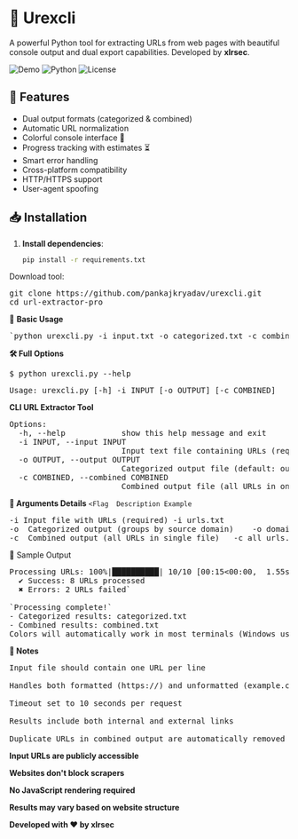 # 🔗 Urexcli

A powerful Python tool for extracting URLs from web pages with beautiful console output and dual export capabilities. Developed by **xlrsec**.

![Demo](https://img.shields.io/badge/Demo-Coming_Soon-blue) 
![Python](https://img.shields.io/badge/Python-3.6%2B-blue)
![License](https://img.shields.io/badge/License-MIT-green)

## 🌟 Features

- Dual output formats (categorized & combined)
- Automatic URL normalization
- Colorful console interface 🎨
- Progress tracking with estimates ⏳
- Smart error handling
- Cross-platform compatibility
- HTTP/HTTPS support
- User-agent spoofing

## 📥 Installation

1. **Install dependencies**:
   ```bash
   pip install -r requirements.txt
Download tool:
<pre>git clone https://github.com/pankajkryadav/urexcli.git
cd url-extractor-pro</pre>

🚀 **Basic Usage**

<pre>`python urexcli.py -i input.txt -o categorized.txt -c combined.txt`</pre>
**🛠️ Full Options**

<pre>$ python urexcli.py --help</pre>

<pre>Usage: urexcli.py [-h] -i INPUT [-o OUTPUT] [-c COMBINED]</pre>

**CLI URL Extractor Tool**

<pre>Options:
  -h, --help            show this help message and exit
  -i INPUT, --input INPUT
                        Input text file containing URLs (required)
  -o OUTPUT, --output OUTPUT
                        Categorized output file (default: output.txt)
  -c COMBINED, --combined COMBINED
                        Combined output file (all URLs in one list)</pre>
**📂 Arguments Details**
`<Flag	Description	Example`
<pre>-i	Input file with URLs (required)	-i urls.txt
-o	Categorized output (groups by source domain)	-o domain_sorted.txt
-c	Combined output (all URLs in single file)	-c all_urls.txt</pre>
🎨 Sample Output

<pre>Processing URLs: 100%|██████████| 10/10 [00:15<00:00,  1.55s/url]
  ✔ Success: 8 URLs processed
  ✖ Errors: 2 URLs failed`

`Processing complete!`
- Categorized results: categorized.txt
- Combined results: combined.txt
Colors will automatically work in most terminals (Windows users: run python -m pip install colorama first)</pre>

**📝 Notes**
<pre>Input file should contain one URL per line

Handles both formatted (https://) and unformatted (example.com) URLs

Timeout set to 10 seconds per request

Results include both internal and external links

Duplicate URLs in combined output are automatically removed</pre>


**Input URLs are publicly accessible**

**Websites don't block scrapers**

**No JavaScript rendering required**

**Results may vary based on website structure**

**Developed with ❤️ by xlrsec**



